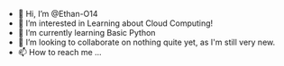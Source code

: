 - 👋 Hi, I’m @Ethan-O14
- 👀 I’m interested in Learning about Cloud Computing!
- 🌱 I’m currently learning Basic Python
- 💞️ I’m looking to collaborate on nothing quite yet, as I'm still very new.
- 📫 How to reach me ...

<!---
Ethan-O14/Ethan-O14 is a ✨ special ✨ repository because its `README.md` (this file) appears on your GitHub profile.
You can click the Preview link to take a look at your changes.
--->
